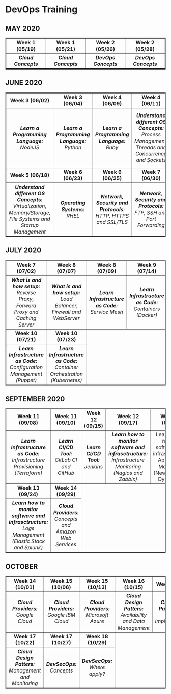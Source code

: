 <html>

# DevOps Training

## MAY 2020
<table border="2">
    <tr>
        <td width=250 align=center><b>Week 1 (05/19)</b></td>
        <td width=250 align=center><b>Week 1 (05/21)</b></td>
        <td width=250 align=center><b>Week 2 (05/26)</b></td>
        <td width=250 align=center><b>Week 2 (05/28)</b></td>
    </tr>
    <tr>
        <td width=250 align=center><i><b>Cloud Concepts</b></i></td>
        <td width=250 align=center><i><b>Cloud Concepts</b></i></td>
        <td width=250 align=center><i><b>DevOps Concepts</b></i></td>
        <td width=250 align=center><i><b>DevOps Concepts</b></i></td>
    </tr>
</table>

## JUNE 2020
<table border="2">
   <tr>
        <td width=200 align=center><b>Week 3 (06/02)</b></td>
        <td width=200 align=center><b>Week 3 (06/04)</b></td>
        <td width=200 align=center><b>Week 4 (06/09)</b></td>
        <td width=200 align=center><b>Week 4 (06/11)</b></td>
        <td width=200 align=center><b>Week 5 (06/16)</b></td>      
    </tr>
    <tr>
        <td width=200 align=center><i><b>Learn a Programming Language: </b>NodeJS</i></td>
        <td width=200 align=center><i><b>Learn a Programming Language: </b>Python</i></td>
        <td width=200 align=center><i><b>Learn a Programming Language: </b>Ruby</i></td>
        <td width=200 align=center><i><b>Understand different OS Concepts: </b>Process Management, Threads and Concurrency and Sockets</i></td>  
        <td width=200 align=center><i><b>Understand different OS Concepts: </b>Network Concepts, Service Management and I/O Management</i></td> 
    </tr>
    <tr>
        <td width=200 align=center><b>Week 5 (06/18)</b></td>
        <td width=200 align=center><b>Week 6 (06/23)</b></td>
        <td width=200 align=center><b>Week 6 (06/25)</b></td>
        <td width=200 align=center><b>Week 7 (06/30)</b></td>
    </tr>
    <tr>
        <td width=200 align=center><i><b>Understand different OS Concepts: </b>Virtualization, Memory/Storage, File Systems and Startup Management</i></td>
        <td width=200 align=center><i><b>Operating Systems: </b>RHEL</i></td>
        <td width=200 align=center><i><b>Network, Security and Protocols: </b>HTTP, HTTPS and SSL/TLS</i></td>
        <td width=200 align=center><i><b>Network, Security and Protocols: </b>FTP, SSH and Port Forwarding</i></td> 
    </tr>
</table>

## JULY 2020
<table border="2">
   <tr>
        <td width=200 align=center><b>Week 7 (07/02)</b></td>
        <td width=200 align=center><b>Week 8 (07/07)</b></td>
        <td width=200 align=center><b>Week 8 (07/09)</b></td>
        <td width=200 align=center><b>Week 9 (07/14)</b></td>
        <td width=200 align=center><b>Week 9 (07/16)</b></td>      
    </tr>
    <tr>
        <td width=200 align=center><i><b>What is and how setup: </b>Reverse Proxy, Forward Proxy and Caching Server</i></td>
        <td width=200 align=center><i><b>What is and how setup: </b>Load Balancer, Firewall and WebServer</i></td>  
        <td width=200 align=center><i><b>Learn Infrastructure as Code: </b>Service Mesh</i></td> 
        <td width=200 align=center><i><b>Learn Infrastructure as Code: </b>Containers (Docker)</i></td>
        <td width=200 align=center><i><b>Learn Infrastructure as Code: </b>Configuration Management (Ansible)</i></td>
    </tr>
    <tr>
        <td width=200 align=center><b>Week 10 (07/21)</b></td>
        <td width=200 align=center><b>Week 10 (07/23)</b></td>                
    </tr>
    <tr>
        <td width=200 align=center><i><b>Learn Infrastructure as Code: </b>Configuration Management (Puppet)</i></td>
        <td width=200 align=center><i><b>Learn Infrastructure as Code: </b>Container Orchestration (Kubernetes)</i></td>
    </tr>
</table>

## SEPTEMBER 2020
<table border="2">
    <tr>
        <td width=200 align=center><b>Week 11 (09/08)</b></td>
        <td width=200 align=center><b>Week 11 (09/10)</b></td>
        <td width=200 align=center><b>Week 12 (09/15)</b></td>
        <td width=200 align=center><b>Week 12 (09/17)</b></td>
        <td width=200 align=center><b>Week 13 (09/22)</b></td>      
    </tr>
    <tr>
        <td width=200 align=center><i><b>Learn Infrastructure as Code: </b>Infrastructure Provisioning (Terraform)</i></td>
        <td width=200 align=center><i><b>Learn CI/CD Tool: </b>GitLab CI and GitHub</i></td>
        <td width=200 align=center><i><b>Learn CI/CD Tool: </b>Jenkins</i></td>
        <td width=200 align=center><i><b>Learn how to monitor software and infrasctructure: </b>Infrastructure Monitoring (Nagios and Zabbix)</i></td>  
        <td width=200 align=center>Learn how to monitor software and infrasctructure: </b>Application Monitoring (New Relic and Dynatrace)</i></td> 
    </tr>
    <tr>
        <td width=200 align=center><b>Week 13 (09/24)</b></td>
        <td width=200 align=center><b>Week 14 (09/29)</b></td>  
    </tr>
    <tr>
        <td width=200 align=center><i><b>Learn how to monitor software and infrasctructure: </b>Logs Management (Elastic Stack and Splunk)</i></td>
        <td width=200 align=center><i><b>Cloud Providers: </b>Concepts and Amazon Web Services</i></td>
    </tr>
</table>

## OCTOBER
<table border="2">
   <tr>
        <td width=200 align=center><b>Week 14 (10/01)</b></td>
        <td width=200 align=center><b>Week 15 (10/06)</b></td>
        <td width=200 align=center><b>Week 15 (10/13)</b></td>
        <td width=200 align=center><b>Week 16 (10/15)</b></td>
        <td width=200 align=center><b>Week 16 (10/20)</b></td>      
    </tr>
    <tr>
        <td width=200 align=center><i><b>Cloud Providers: </b>Google Cloud</i></td>
        <td width=200 align=center><i><b>Cloud Providers: </b>Google IBM Cloud</i></td>
        <td width=200 align=center><i><b>Cloud Providers: </b>Microsoft Azure</i></td>
        <td width=200 align=center><i><b>Cloud Design Patters: </b>Availability and Data Management</i></td>  
        <td width=200 align=center><i><b>Cloud Design Patters: </b>Design and Implemementation</i></td> 
    </tr>
   <tr>
        <td width=200 align=center><b>Week 17 (10/22)</b></td>
        <td width=200 align=center><b>Week 17 (10/27)</b></td>
        <td width=200 align=center><b>Week 18 (10/29)</b></td>
    </tr>
    <tr>
        <td width=200 align=center><i><b>Cloud Design Patters: </b>Management and Monitoring</i></td>
        <td width=200 align=center><i><b>DevSecOps: </b>Concepts</i></td>
        <td width=200 align=center><i><b>DevSecOps: </b>Where apply?</i></td>
    </tr>
</table>
</html>
